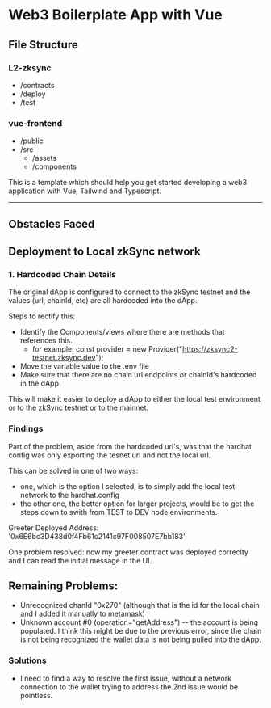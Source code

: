 # Web3 Boilerplate App with Vue

## File Structure

### L2-zksync

- /contracts
- /deploy
- /test

### vue-frontend

- /public
- /src
  - /assets
  - /components

This is a template which should help you get started developing a web3 application with Vue, Tailwind and Typescript.

-----------------------------------------------------------------------------------------------------

## Obstacles Faced

## Deployment to Local zkSync network

### 1. Hardcoded Chain Details

The original dApp is configured to connect to the zkSync testnet and the values (url, chainId, etc) are all hardcoded into the dApp.

Steps to rectify this:

- Identify the Components/views where there are methods that references this.
  - for example: const provider = new Provider("https://zksync2-testnet.zksync.dev");
- Move the variable value to the .env file
- Make sure that there are no chain url endpoints or chainId's hardcoded in the dApp

This will make it easier to deploy a dApp to either the local test environment or to the zkSync testnet or to the mainnet.

### Findings

Part of the problem, aside from the hardcoded url's, was that the hardhat config was only exporting the tesnet url and not the local url.

This can be solved in one of two ways:
  - one, which is the option I selected, is to simply add the local test network to the hardhat.config
  - the other one, the better option for larger projects, would be to get the steps down to swith from TEST to DEV node environments.


Greeter Deployed Address: '0x6E6bc3D438d0f4Fb61c2141c97F008507E7bb183'

One problem resolved: now my greeter contract was deployed correclty and I can read the initial message in the UI.

## Remaining Problems:

- Unrecognized chanId "0x270" (although that is the id for the local chain and I added it manually to metamask)
- Unknown account #0 (operation="getAddress") -- the account is being populated. I think this might be due to the previous error, since the chain is not being recognized the wallet data is not being pulled into the dApp.

### Solutions

- I need to find a way to resolve the first issue, without a network connection to the wallet trying to address the 2nd issue would be pointless.

